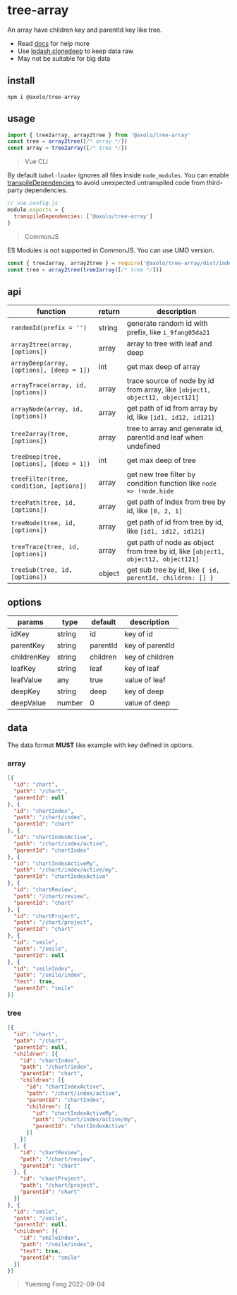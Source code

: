 # tree-array

An array have children key and parentId key like tree.

- Read [docs] for help more
- Use [lodash.clonedeep] to keep data raw
- May not be suitable for big data

## install

```shell
npm i @axolo/tree-array
```

## usage

```js
import { tree2array, array2tree } from '@axolo/tree-array'
const tree = array2tree([/* array */])
const array = tree2array([/* tree */])
```

> Vue CLI

By default `babel-loader` ignores all files inside `node_modules`.
You can enable [transpileDependencies] to avoid unexpected untranspiled code from third-party dependencies.

```js
// vue.config.js
module.exports = {
  transpileDependencies: ['@axolo/tree-array']
}
```

> CommonJS

ES Modules is not supported in CommonJS. You can use UMD version.

```js
const { tree2array, array2tree } = require('@axolo/tree-array/dist/index.umd.cjs')
const tree = array2tree(tree2array([/* tree */]))
```

## api

|                 function                  | return |                                    description                                    |
| ----------------------------------------- | ------ | --------------------------------------------------------------------------------- |
| `randomId(prefix = '')`                   | string | generate random id with prefix, like `i_9fang05da21`                              |
| `array2tree(array, [options])`            | array  | array to tree with leaf and deep                                                  |
| `arrayDeep(array, [options], [deep = 1])` | int    | get max deep of array                                                             |
| `arrayTrace(array, id, [options])`        | array  | trace source of node by id from array, like `[object1, object12, object121]`      |
| `arrayNode(array, id, [options])`         | array  | get path of id from array by id, like `[id1, id12, id121]`                        |
| `tree2array(tree, [options])`             | array  | tree to array and generate id, parentId and leaf when undefined                   |
| `treeDeep(tree, [options], [deep = 1])`   | int    | get max deep of tree                                                              |
| `treeFilter(tree, condition, [options])`  | array  | get new tree filter by condition function like `node => !node.hide`               |
| `treePath(tree, id, [options])`           | array  | get path of index from tree by id, like `[0, 2, 1]`                               |
| `treeNode(tree, id, [options])`           | array  | get path of id from tree by id, like `[id1, id12, id121]`                         |
| `treeTrace(tree, id, [options])`          | array  | get path of node as object from tree by id, like `[object1, object12, object121]` |
| `treeSub(tree, id, [options])`            | object | get sub tree by id, like `{ id, parentId, children: [] }`                         |

## options

|   params    |  type  | default  |   description   |
| ----------- | ------ | -------- | --------------- |
| idKey       | string | id       | key of id       |
| parentKey   | string | parentId | key of parentId |
| childrenKey | string | children | key of children |
| leafKey     | string | leaf     | key of leaf     |
| leafValue   | any    | true     | value of leaf   |
| deepKey     | string | deep     | key of deep     |
| deepValue   | number | 0        | value of deep   |

## data

The data format **MUST** like example with key defined in options.

### array

```json
[{
  "id": "chart",
  "path": "/chart",
  "parentId": null
}, {
  "id": "chartIndex",
  "path": "/chart/index",
  "parentId": "chart"
}, {
  "id": "chartIndexActive",
  "path": "/chart/index/active",
  "parentId": "chartIndex"
}, {
  "id": "chartIndexActiveMy",
  "path": "/chart/index/active/my",
  "parentId": "chartIndexActive"
}, {
  "id": "chartReview",
  "path": "/chart/review",
  "parentId": "chart"
}, {
  "id": "chartProject",
  "path": "/chart/project",
  "parentId": "chart"
}, {
  "id": "smile",
  "path": "/smile",
  "parentId": null
}, {
  "id": "smileIndex",
  "path": "/smile/index",
  "test": true,
  "parentId": "smile"
}]
```

### tree

```json
[{
  "id": "chart",
  "path": "/chart",
  "parentId": null,
  "children": [{
    "id": "chartIndex",
    "path": "/chart/index",
    "parentId": "chart",
    "children": [{
      "id": "chartIndexActive",
      "path": "/chart/index/active",
      "parentId": "chartIndex",
      "children": [{
        "id": "chartIndexActiveMy",
        "path": "/chart/index/active/my",
        "parentId": "chartIndexActive"
      }]
    }]
  }, {
    "id": "chartReview",
    "path": "/chart/review",
    "parentId": "chart"
  }, {
    "id": "chartProject",
    "path": "/chart/project",
    "parentId": "chart"
  }]
}, {
  "id": "smile",
  "path": "/smile",
  "parentId": null,
  "children": [{
    "id": "smileIndex",
    "path": "/smile/index",
    "test": true,
    "parentId": "smile"
  }]
}]
```

> Yueming Fang
> 2022-09-04

[docs]: https://axolo.github.io/tree-array/
[lodash.clonedeep]: https://www.npmjs.com/package/lodash.clonedeep
[transpileDependencies]: https://cli.vuejs.org/config/#transpiledependencies
